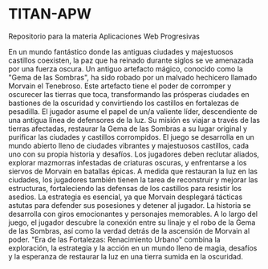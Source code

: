 # TITAN-APW
Repositorio para la materia Aplicaciones Web Progresivas


En un mundo fantástico donde las antiguas ciudades y majestuosos castillos coexisten, la paz que ha reinado durante siglos se ve amenazada por una fuerza oscura. Un antiguo artefacto mágico, conocido como la "Gema de las Sombras", ha sido robado por un malvado hechicero llamado Morvain el Tenebroso. 
Este artefacto tiene el poder de corromper y oscurecer las tierras que toca, transformando las prósperas ciudades en bastiones de la oscuridad y convirtiendo los castillos en fortalezas de pesadilla.
El jugador asume el papel de un/a valiente líder, descendiente de una antigua línea de defensores de la luz. Su misión es viajar a través de las tierras afectadas, restaurar la Gema de las Sombras a su lugar original y purificar las ciudades y castillos corrompidos.
El juego se desarrolla en un mundo abierto lleno de ciudades vibrantes y majestuosos castillos, cada uno con su propia historia y desafíos. Los jugadores deben reclutar aliados, explorar mazmorras infestadas de criaturas oscuras, y enfrentarse a los siervos de Morvain en batallas épicas.
A medida que restauran la luz en las ciudades, los jugadores también tienen la tarea de reconstruir y mejorar las estructuras, fortaleciendo las defensas de los castillos para resistir los asedios. La estrategia es esencial, ya que Morvain desplegará tácticas astutas para defender sus posesiones y detener al jugador.
La historia se desarrolla con giros emocionantes y personajes memorables. A lo largo del juego, el jugador descubre la conexión entre su linaje y el robo de la Gema de las Sombras, así como la verdad detrás de la ascensión de Morvain al poder.
"Era de las Fortalezas: Renacimiento Urbano" combina la exploración, la estrategia y la acción en un mundo lleno de magia, desafíos y la esperanza de restaurar la luz en una tierra sumida en la oscuridad.
